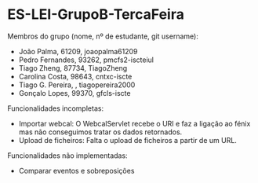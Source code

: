 # ES-LEI-GrupoB-TercaFeira

Membros do grupo (nome, nº de estudante, git username):
  - João Palma, 61209, joaopalma61209
  - Pedro Fernandes, 93262, pmcfs2-iscteiul
  - Tiago Zheng, 87734, TiagoZheng
  - Carolina Costa, 98643, cntxc-iscte
  - Tiago G. Pereira, , tiagopereira2000
  - Gonçalo Lopes, 99370, gfcls-iscte
  
Funcionalidades incompletas:
  - Importar webcal: O WebcalServlet recebe o URI e faz a ligação ao fénix mas não conseguimos tratar os dados retornados.
  - Upload de ficheiros: Falta o upload de ficheiros a partir de um URL.

Funcionalidades não implementadas:
  - Comparar eventos e sobreposições
